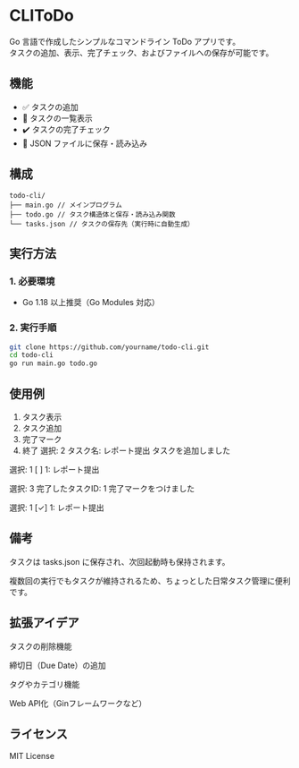 # CLIToDo
Go 言語で作成したシンプルなコマンドライン ToDo アプリです。  
タスクの追加、表示、完了チェック、およびファイルへの保存が可能です。

## 機能

- ✅ タスクの追加
- 📜 タスクの一覧表示
- ✔️ タスクの完了チェック
- 💾 JSON ファイルに保存・読み込み

## 構成
```
todo-cli/ 
├── main.go // メインプログラム 
├── todo.go // タスク構造体と保存・読み込み関数 
└── tasks.json // タスクの保存先（実行時に自動生成）
```

## 実行方法

### 1. 必要環境

- Go 1.18 以上推奨（Go Modules 対応）

### 2. 実行手順

```bash
git clone https://github.com/yourname/todo-cli.git
cd todo-cli
go run main.go todo.go
```

## 使用例

1. タスク表示
2. タスク追加
3. 完了マーク
4. 終了
選択: 2
タスク名: レポート提出
タスクを追加しました

選択: 1
[ ] 1: レポート提出

選択: 3
完了したタスクID: 1
完了マークをつけました

選択: 1
[✓] 1: レポート提出

## 備考
タスクは tasks.json に保存され、次回起動時も保持されます。

複数回の実行でもタスクが維持されるため、ちょっとした日常タスク管理に便利です。

## 拡張アイデア
タスクの削除機能

締切日（Due Date）の追加

タグやカテゴリ機能

Web API化（Ginフレームワークなど）

## ライセンス
MIT License